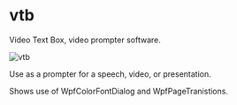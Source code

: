 # vtb
Video Text Box, video prompter software. 

![vtb](https://github.com/cartermark-github/vtb/assets/95985620/beb1ed43-3152-4c22-b9cc-8eb0c88abc5a)

Use as a prompter for a speech, video, or presentation. 

Shows use of WpfColorFontDialog and WpfPageTranistions.
